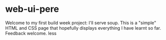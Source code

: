 # web-ui-pere

Welcome to my first build week project: I'll serve soup. This is a "simple" HTML and CSS page that hopefully displays everything I have learnt so far. Feedback welcome. less 